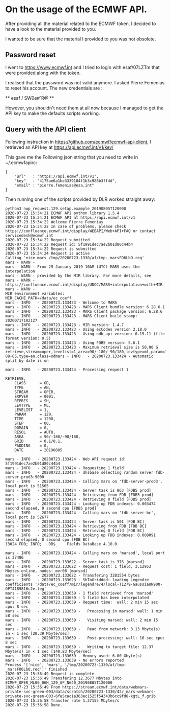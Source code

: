 # On the usage of the ECMWF API.

After providing all the material related to the ECMWF token, I decided to have a look to the material provided to you.

I wanted to be sure that the material I provided to you was not obsolete.

## Password reset
I went to https://www.ecmwf.int and I tried to login with esaf/07LZTm that were provided along with the token.

I realised that the password was not valid anymore. I asked Pierre Femenias to reset his account.
The new credentials are :

**   esaf / SW0e#`R@   **

However, you shouldn't need them at all now because I managed to get the API key to make the defaults scripts working.


## Query with the API client
Following instruction in https://github.com/ecmwf/ecmwf-api-client, I retrieved an API
key at https://api.ecmwf.int/v1/key/

This gave me the Following json string that you need to write in ~/.ecmwfapirc:
```
{
    "url"   : "https://api.ecmwf.int/v1",
    "key"   : "4175ae6a1be3339184f1b3c988b3ff4d",
    "email" : "pierre.femenias@esa.int"
}
```


Then running one of the scripts provided by DLR worked straight away:
```
python3 nwp_request.129.setap.example_20190805T120000
2020-07-23 15:34:21 ECMWF API python library 1.5.4
2020-07-23 15:34:21 ECMWF API at https://api.ecmwf.int/v1
2020-07-23 15:34:22 Welcome Pierre Femenias
2020-07-23 15:34:22 In case of problems, please check https://confluence.ecmwf.int/display/WEBAPI/Web+API+FAQ or contact servicedesk@ecmwf.int
2020-07-23 15:34:22 Request submitted
2020-07-23 15:34:22 Request id: 5f1991dec7ae2b01d80c44b4
2020-07-23 15:34:22 Request is submitted
2020-07-23 15:34:24 Request is active
Calling 'nice mars /tmp/20200723-1330/af/tmp-_marsFO6LbO.req'
mars - WARN -
mars - WARN - From 29 January 2019 10AM (UTC) MARS uses the interpolation
mars - WARN - provided by the MIR library. For more details, see
mars - WARN - https://confluence.ecmwf.int/display/UDOC/MARS+interpolation+with+MIR
mars - WARN -
MIR environment variables:
MIR_CACHE_PATH=/data/ec_coeff
mars - INFO   - 20200723.133423 - Welcome to MARS
mars - INFO   - 20200723.133423 - MARS Client bundle version: 6.28.6.1
mars - INFO   - 20200723.133423 - MARS Client package version: 6.28.6
mars - INFO   - 20200723.133423 - MARS Client build stamp: 20200717102127
mars - INFO   - 20200723.133423 - MIR version: 1.4.7
mars - INFO   - 20200723.133423 - Using ecCodes version 2.18.0
mars - INFO   - 20200723.133423 - Using odb_api version: 0.15.11 (file format version: 0.5)
mars - INFO   - 20200723.133423 - Using FDB5 version: 5.6.1
mars - INFO   - 20200723.133423 - Maximum retrieval size is 50.00 G
retrieve,stream=oper,levelist=1,area=90/-180/-90/180,levtype=ml,param=129,padding=0,grid=0.1/0.1,expver=1,time=12,date=2019-08-05,type=an,class=odmars - INFO   - 20200723.133424 - Automatic split by date is on

mars - INFO   - 20200723.133424 - Processing request 1

RETRIEVE,
    CLASS      = OD,
    TYPE       = AN,
    STREAM     = OPER,
    EXPVER     = 0001,
    REPRES     = SH,
    LEVTYPE    = ML,
    LEVELIST   = 1,
    PARAM      = 129,
    TIME       = 1200,
    STEP       = 00,
    DOMAIN     = G,
    RESOL      = AUTO,
    AREA       = 90/-180/-90/180,
    GRID       = 0.1/0.1,
    PADDING    = 0,
    DATE       = 20190805

mars - INFO   - 20200723.133424 - Web API request id: 5f1991dec7ae2b01d80c44b4
mars - INFO   - 20200723.133424 - Requesting 1 field
mars - INFO   - 20200723.133424 - dhsbase selecting random server fdb-server-prod3:9000
mars - INFO   - 20200723.133424 - Calling mars on 'fdb-server-prod3', local port is 51565
mars - INFO   - 20200723.133424 - Server task is 863 [FDB5 prod]
mars - INFO   - 20200723.133424 - Retrieving from FDB [FDB5 prod]
mars - INFO   - 20200723.133424 - Retrieving 0 field [FDB5 prod]
mars - INFO   - 20200723.133424 - Looking up FDB indexes: 0.003474 second elapsed, 0 second cpu [FDB5 prod]
mars - INFO   - 20200723.133424 - Calling mars on 'fdb-server-bc', local port is 52677
mars - INFO   - 20200723.133424 - Server task is 501 [FDB BC]
mars - INFO   - 20200723.133424 - Retrieving from FDB [FDB BC]
mars - INFO   - 20200723.133424 - Retrieving 0 field [FDB BC]
mars - INFO   - 20200723.133424 - Looking up FDB indexes: 0.008091 second elapsed, 0 second cpu [FDB BC]
13024 FDB; INFO;   DB$_    Fields DataBase 4.10.0

mars - INFO   - 20200723.133424 - Calling mars on 'marsod', local port is 37486
mars - INFO   - 20200723.133622 - Server task is 376 [marsod]
mars - INFO   - 20200723.133622 - Request cost: 1 field, 3.12953 Mbytes online, nodes: mvr08 [marsod]
mars - INFO   - 20200723.133622 - Transfering 3281554 bytes
mars - INFO   - 20200723.133623 - ShToGridded: loading Legendre coefficients '/data/ec_coeff/mir/legendre/4/local-T1279-GaussianN900-OPT4189816c2e.leg'
mars - INFO   - 20200723.133639 - 1 field retrieved from 'marsod'
mars - INFO   - 20200723.133639 - 1 field has been interpolated
mars - INFO   - 20200723.133639 - Request time:  wall: 2 min 15 sec  cpu: 8 sec
mars - INFO   - 20200723.133639 -   Processing in marsod: wall: 1 min 58 sec
mars - INFO   - 20200723.133639 -   Visiting marsod: wall: 2 min 15 sec
mars - INFO   - 20200723.133639 -   Read from network: 3.13 Mbyte(s) in < 1 sec [20.39 Mbyte/sec]
mars - INFO   - 20200723.133639 -   Post-processing: wall: 16 sec cpu: 8 sec
mars - INFO   - 20200723.133639 -   Writing to target file: 12.37 Mbyte(s) in < 1 sec [140.83 Mbyte/sec]
mars - INFO   - 20200723.133639 - Memory used: 6.00 Gbyte(s)
mars - INFO   - 20200723.133639 - No errors reported
Process '['nice', 'mars', '/tmp/20200723-1330/af/tmp-_marsFO6LbO.req']' finished
2020-07-23 15:36:49 Request is complete
2020-07-23 15:36:49 Transfering 12.3677 Mbytes into ECMWF_OPER_ML00_06H_129_GP_N640_20190805T120000
2020-07-23 15:36:49 From https://stream.ecmwf.int/data/webmars-private-svc-green-003/data/scratch/20200723-1330/42/_mars-webmars-private-svc-green-003-6fe5cac1a363ec1525f54343b6cc9fd8-kgtL_f.grib
2020-07-23 15:36:58 Transfer rate 1.37155 Mbytes/s
2020-07-23 15:36:58 Done.
```
